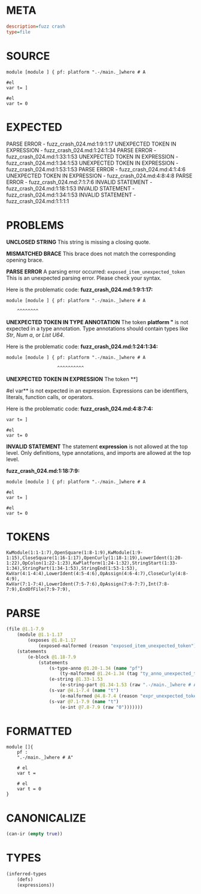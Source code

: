 # META
~~~ini
description=fuzz crash
type=file
~~~
# SOURCE
~~~roc
module [module ] { pf: platform ".-/main._]where # A

#el
var t= ]

#el
var t= 0
~~~
# EXPECTED
PARSE ERROR - fuzz_crash_024.md:1:9:1:17
UNEXPECTED TOKEN IN EXPRESSION - fuzz_crash_024.md:1:24:1:34
PARSE ERROR - fuzz_crash_024.md:1:33:1:53
UNEXPECTED TOKEN IN EXPRESSION - fuzz_crash_024.md:1:34:1:53
UNEXPECTED TOKEN IN EXPRESSION - fuzz_crash_024.md:1:53:1:53
PARSE ERROR - fuzz_crash_024.md:4:1:4:6
UNEXPECTED TOKEN IN EXPRESSION - fuzz_crash_024.md:4:8:4:8
PARSE ERROR - fuzz_crash_024.md:7:1:7:6
INVALID STATEMENT - fuzz_crash_024.md:1:18:1:53
INVALID STATEMENT - fuzz_crash_024.md:1:34:1:53
INVALID STATEMENT - fuzz_crash_024.md:1:1:1:1
# PROBLEMS
**UNCLOSED STRING**
This string is missing a closing quote.

**MISMATCHED BRACE**
This brace does not match the corresponding opening brace.

**PARSE ERROR**
A parsing error occurred: `exposed_item_unexpected_token`
This is an unexpected parsing error. Please check your syntax.

Here is the problematic code:
**fuzz_crash_024.md:1:9:1:17:**
```roc
module [module ] { pf: platform ".-/main._]where # A
```
        ^^^^^^^^


**UNEXPECTED TOKEN IN TYPE ANNOTATION**
The token **platform "** is not expected in a type annotation.
Type annotations should contain types like _Str_, _Num a_, or _List U64_.

Here is the problematic code:
**fuzz_crash_024.md:1:24:1:34:**
```roc
module [module ] { pf: platform ".-/main._]where # A
```
                       ^^^^^^^^^^


**UNEXPECTED TOKEN IN EXPRESSION**
The token **]

#el
var** is not expected in an expression.
Expressions can be identifiers, literals, function calls, or operators.

Here is the problematic code:
**fuzz_crash_024.md:4:8:7:4:**
```roc
var t= ]

#el
var t= 0
```


**INVALID STATEMENT**
The statement **expression** is not allowed at the top level.
Only definitions, type annotations, and imports are allowed at the top level.

**fuzz_crash_024.md:1:18:7:9:**
```roc
module [module ] { pf: platform ".-/main._]where # A

#el
var t= ]

#el
var t= 0
```


# TOKENS
~~~zig
KwModule(1:1-1:7),OpenSquare(1:8-1:9),KwModule(1:9-1:15),CloseSquare(1:16-1:17),OpenCurly(1:18-1:19),LowerIdent(1:20-1:22),OpColon(1:22-1:23),KwPlatform(1:24-1:32),StringStart(1:33-1:34),StringPart(1:34-1:53),StringEnd(1:53-1:53),
KwVar(4:1-4:4),LowerIdent(4:5-4:6),OpAssign(4:6-4:7),CloseCurly(4:8-4:9),
KwVar(7:1-7:4),LowerIdent(7:5-7:6),OpAssign(7:6-7:7),Int(7:8-7:9),EndOfFile(7:9-7:9),
~~~
# PARSE
~~~clojure
(file @1.1-7.9
	(module @1.1-1.17
		(exposes @1.8-1.17
			(exposed-malformed (reason "exposed_item_unexpected_token") @1.9-1.17)))
	(statements
		(e-block @1.18-7.9
			(statements
				(s-type-anno @1.20-1.34 (name "pf")
					(ty-malformed @1.24-1.34 (tag "ty_anno_unexpected_token")))
				(e-string @1.33-1.53
					(e-string-part @1.34-1.53 (raw ".-/main._]where # A")))
				(s-var @4.1-7.4 (name "t")
					(e-malformed @4.8-7.4 (reason "expr_unexpected_token")))
				(s-var @7.1-7.9 (name "t")
					(e-int @7.8-7.9 (raw "0")))))))
~~~
# FORMATTED
~~~roc
module []{
	pf : 
	".-/main._]where # A"

	# el
	var t = 

	# el
	var t = 0
}
~~~
# CANONICALIZE
~~~clojure
(can-ir (empty true))
~~~
# TYPES
~~~clojure
(inferred-types
	(defs)
	(expressions))
~~~
